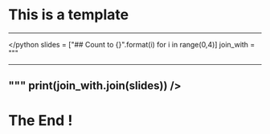 # This is a template

---

</python
slides = ["## Count to {}".format(i) for i in range(0,4)]
join_with = """

---

"""
print(join_with.join(slides))
/>
---

# The End !
